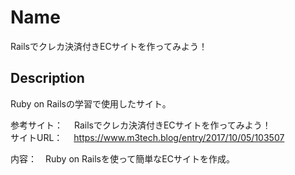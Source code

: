 Name
====
Railsでクレカ決済付きECサイトを作ってみよう！


## Description
Ruby on Railsの学習で使用したサイト。<br>

参考サイト：　 Railsでクレカ決済付きECサイトを作ってみよう！</br>
サイトURL： 　https://www.m3tech.blog/entry/2017/10/05/103507</br>

内容：　Ruby on Railsを使って簡単なECサイトを作成。
